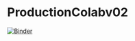 # ProductionColabv02
[![Binder](https://mybinder.org/badge_logo.svg)](https://mybinder.org/v2/gh/ragnor-devop/ProductionColabv02/rama3?urlpath=%2Fvoila%2Frender%2FWidgets03.ipynb)

